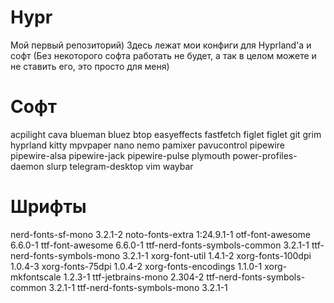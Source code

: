 # Hypr
Мой первый репозиторий)
Здесь лежат мои конфиги для Hyprland'a и софт (Без некоторого софта работать не будет, а так в целом можете и не ставить его, это просто для меня)
# Софт
acpilight cava blueman bluez btop easyeffects fastfetch figlet figlet git grim hyprland kitty mpvpaper nano nemo pamixer pavucontrol pipewire pipewire-alsa pipewire-jack pipewire-pulse plymouth power-profiles-daemon slurp telegram-desktop vim waybar
# Шрифты
nerd-fonts-sf-mono 3.2.1-2
noto-fonts-extra 1:24.9.1-1
otf-font-awesome 6.6.0-1
ttf-font-awesome 6.6.0-1
ttf-nerd-fonts-symbols-common 3.2.1-1
ttf-nerd-fonts-symbols-mono 3.2.1-1
xorg-font-util 1.4.1-2
xorg-fonts-100dpi 1.0.4-3
xorg-fonts-75dpi 1.0.4-2
xorg-fonts-encodings 1.1.0-1
xorg-mkfontscale 1.2.3-1
ttf-jetbrains-mono 2.304-2
ttf-nerd-fonts-symbols-common 3.2.1-1
ttf-nerd-fonts-symbols-mono 3.2.1-1

